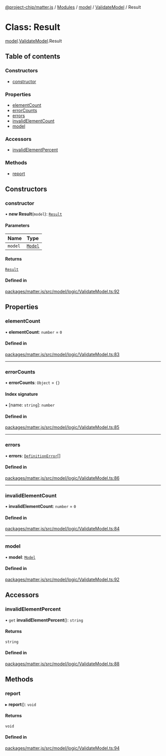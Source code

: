 [@project-chip/matter.js](../README.md) / [Modules](../modules.md) / [model](../modules/model.md) / [ValidateModel](../modules/model.ValidateModel.md) / Result

# Class: Result

[model](../modules/model.md).[ValidateModel](../modules/model.ValidateModel.md).Result

## Table of contents

### Constructors

- [constructor](model.ValidateModel.Result.md#constructor)

### Properties

- [elementCount](model.ValidateModel.Result.md#elementcount)
- [errorCounts](model.ValidateModel.Result.md#errorcounts)
- [errors](model.ValidateModel.Result.md#errors)
- [invalidElementCount](model.ValidateModel.Result.md#invalidelementcount)
- [model](model.ValidateModel.Result.md#model)

### Accessors

- [invalidElementPercent](model.ValidateModel.Result.md#invalidelementpercent)

### Methods

- [report](model.ValidateModel.Result.md#report)

## Constructors

### constructor

• **new Result**(`model`): [`Result`](model.ValidateModel.Result.md)

#### Parameters

| Name | Type |
| :------ | :------ |
| `model` | [`Model`](model.Model-1.md) |

#### Returns

[`Result`](model.ValidateModel.Result.md)

#### Defined in

[packages/matter.js/src/model/logic/ValidateModel.ts:92](https://github.com/project-chip/matter.js/blob/dfd1dc35/packages/matter.js/src/model/logic/ValidateModel.ts#L92)

## Properties

### elementCount

• **elementCount**: `number` = `0`

#### Defined in

[packages/matter.js/src/model/logic/ValidateModel.ts:83](https://github.com/project-chip/matter.js/blob/dfd1dc35/packages/matter.js/src/model/logic/ValidateModel.ts#L83)

___

### errorCounts

• **errorCounts**: `Object` = `{}`

#### Index signature

▪ [name: `string`]: `number`

#### Defined in

[packages/matter.js/src/model/logic/ValidateModel.ts:85](https://github.com/project-chip/matter.js/blob/dfd1dc35/packages/matter.js/src/model/logic/ValidateModel.ts#L85)

___

### errors

• **errors**: [`DefinitionError`](../modules/model.md#definitionerror)[]

#### Defined in

[packages/matter.js/src/model/logic/ValidateModel.ts:86](https://github.com/project-chip/matter.js/blob/dfd1dc35/packages/matter.js/src/model/logic/ValidateModel.ts#L86)

___

### invalidElementCount

• **invalidElementCount**: `number` = `0`

#### Defined in

[packages/matter.js/src/model/logic/ValidateModel.ts:84](https://github.com/project-chip/matter.js/blob/dfd1dc35/packages/matter.js/src/model/logic/ValidateModel.ts#L84)

___

### model

• **model**: [`Model`](model.Model-1.md)

#### Defined in

[packages/matter.js/src/model/logic/ValidateModel.ts:92](https://github.com/project-chip/matter.js/blob/dfd1dc35/packages/matter.js/src/model/logic/ValidateModel.ts#L92)

## Accessors

### invalidElementPercent

• `get` **invalidElementPercent**(): `string`

#### Returns

`string`

#### Defined in

[packages/matter.js/src/model/logic/ValidateModel.ts:88](https://github.com/project-chip/matter.js/blob/dfd1dc35/packages/matter.js/src/model/logic/ValidateModel.ts#L88)

## Methods

### report

▸ **report**(): `void`

#### Returns

`void`

#### Defined in

[packages/matter.js/src/model/logic/ValidateModel.ts:94](https://github.com/project-chip/matter.js/blob/dfd1dc35/packages/matter.js/src/model/logic/ValidateModel.ts#L94)
